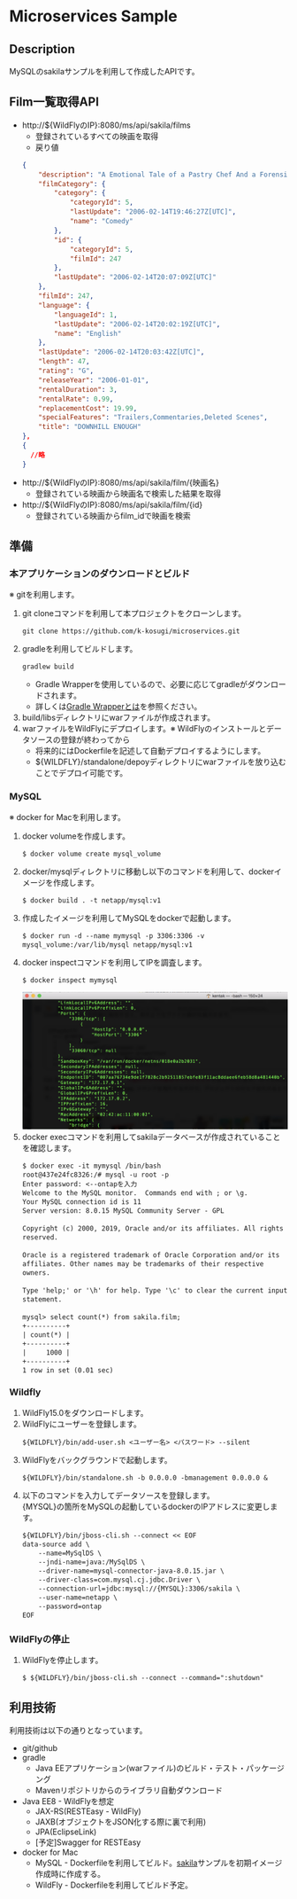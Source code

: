 # Microservices Sample

## Description
MySQLのsakilaサンプルを利用して作成したAPIです。

## Film一覧取得API
* http://${WildFlyのIP}:8080/ms/api/sakila/films
    * 登録されているすべての映画を取得
    * 戻り値
    ```json
    {
        "description": "A Emotional Tale of a Pastry Chef And a Forensic Psychologist who must Succumb a Monkey in The Sahara Desert",
        "filmCategory": {
            "category": {
                "categoryId": 5,
                "lastUpdate": "2006-02-14T19:46:27Z[UTC]",
                "name": "Comedy"
            },
            "id": {
                "categoryId": 5,
                "filmId": 247
            },
            "lastUpdate": "2006-02-14T20:07:09Z[UTC]"
        },
        "filmId": 247,
        "language": {
            "languageId": 1,
            "lastUpdate": "2006-02-14T20:02:19Z[UTC]",
            "name": "English"
        },
        "lastUpdate": "2006-02-14T20:03:42Z[UTC]",
        "length": 47,
        "rating": "G",
        "releaseYear": "2006-01-01",
        "rentalDuration": 3,
        "rentalRate": 0.99,
        "replacementCost": 19.99,
        "specialFeatures": "Trailers,Commentaries,Deleted Scenes",
        "title": "DOWNHILL ENOUGH"
    },
    {
      //略
    }
  
    ```
* http://${WildFlyのIP}:8080/ms/api/sakila/film/{映画名}
    * 登録されている映画から映画名で検索した結果を取得
* http://${WildFlyのIP}:8080/ms/api/sakila/film/{id}
    * 登録されている映画からfilm_idで映画を検索

## 準備
### 本アプリケーションのダウンロードとビルド
※ gitを利用します。
1. git cloneコマンドを利用して本プロジェクトをクローンします。
    ```
    git clone https://github.com/k-kosugi/microservices.git
    ```
1. gradleを利用してビルドします。
    ```
    gradlew build
    ```
    * Gradle Wrapperを使用しているので、必要に応じてgradleがダウンロードされます。
    * 詳しくは[Gradle Wrapperとは](http://gradle.monochromeroad.com/docs/userguide/gradle_wrapper.html)を参照ください。
1. build/libsディレクトリにwarファイルが作成されます。
1. warファイルをWildFlyにデプロイします。※ WildFlyのインストールとデータソースの登録が終わってから
    * 将来的にはDockerfileを記述して自動デプロイするようにします。
    * ${WILDFLY}/standalone/depoyディレクトリにwarファイルを放り込むことでデプロイ可能です。

### MySQL
※ docker for Macを利用します。
1. docker volumeを作成します。
    ```
    $ docker volume create mysql_volume
    ```
1. docker/mysqlディレクトリに移動し以下のコマンドを利用して、dockerイメージを作成します。
    ```
    $ docker build . -t netapp/mysql:v1
    ```
1. 作成したイメージを利用してMySQLをdockerで起動します。
    ```
    $ docker run -d --name mymysql -p 3306:3306 -v mysql_volume:/var/lib/mysql netapp/mysql:v1
    ```
1. docker inspectコマンドを利用してIPを調査します。
    ```
    $ docker inspect mymysql
    ```
    ![](./img/1.png)
1. docker execコマンドを利用してsakilaデータベースが作成されていることを確認します。
    ```
    $ docker exec -it mymysql /bin/bash
    root@437e24fc8326:/# mysql -u root -p
    Enter password: <--ontapを入力
    Welcome to the MySQL monitor.  Commands end with ; or \g.
    Your MySQL connection id is 11
    Server version: 8.0.15 MySQL Community Server - GPL
    
    Copyright (c) 2000, 2019, Oracle and/or its affiliates. All rights reserved.
    
    Oracle is a registered trademark of Oracle Corporation and/or its
    affiliates. Other names may be trademarks of their respective
    owners.
    
    Type 'help;' or '\h' for help. Type '\c' to clear the current input statement.
    
    mysql> select count(*) from sakila.film;
    +----------+
    | count(*) |
    +----------+
    |     1000 |
    +----------+
    1 row in set (0.01 sec)
    ```
### Wildfly
1. WildFly15.0をダウンロードします。
1. WildFlyにユーザーを登録します。
    ```
    ${WILDFLY}/bin/add-user.sh <ユーザー名> <パスワード> --silent
    ```
1. WildFlyをバックグラウンドで起動します。
    ```
    ${WILDFLY}/bin/standalone.sh -b 0.0.0.0 -bmanagement 0.0.0.0 &
    ```
1. 以下のコマンドを入力してデータソースを登録します。<br/>{MYSQL}の箇所をMySQLの起動しているdockerのIPアドレスに変更します。
    ```
    ${WILDFLY}/bin/jboss-cli.sh --connect << EOF
    data-source add \
        --name=MySqlDS \
        --jndi-name=java:/MySqlDS \
        --driver-name=mysql-connector-java-8.0.15.jar \
        --driver-class=com.mysql.cj.jdbc.Driver \
        --connection-url=jdbc:mysql://{MYSQL}:3306/sakila \
        --user-name=netapp \
        --password=ontap
    EOF
    ```
### WildFlyの停止
1. WildFlyを停止します。
    ```
    $ ${WILDFLY}/bin/jboss-cli.sh --connect --command=":shutdown"
    ```
  
## 利用技術
利用技術は以下の通りとなっています。

- git/github
- gradle
    - Java EEアプリケーション(warファイル)のビルド・テスト・パッケージング
    - Mavenリポジトリからのライブラリ自動ダウンロード
- Java EE8 - WildFlyを想定
    - JAX-RS(RESTEasy - WildFly)
    - JAXB(オブジェクトをJSON化する際に裏で利用)
    - JPA(EclipseLink)
    - [予定]Swagger for RESTEasy
- docker for Mac
    - MySQL - Dockerfileを利用してビルド。[sakila](https://dev.mysql.com/doc/sakila/en/)サンプルを初期イメージ作成時に作成する。
    - WildFly - Dockerfileを利用してビルド予定。